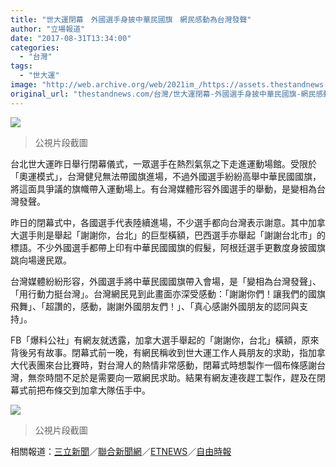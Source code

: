 ```yaml
---
title: "世大運閉幕　外國選手身披中華民國旗　網民感動為台灣發聲"
author: "立場報道"
date: "2017-08-31T13:34:00"
categories:
  - "台灣"
tags:
  - "世大運"
image: "http://web.archive.org/web/2021im_/https://assets.thestandnews.com/media/photos/tw_2pigY.png"
original_url: "thestandnews.com/台灣/世大運閉幕-外國選手身披中華民國旗-網民感動為台灣發聲"
---
```

![](http://web.archive.org/web/2021im_/https://assets.thestandnews.com/media/photos/tw_2pigY.png)
> 公視片段截圖

台北世大運昨日舉行閉幕儀式，一眾選手在熱烈氣氛之下走進運動場館。受限於「奧運模式」，台灣健兒無法帶國旗進場，不過外國選手紛紛高舉中華民國國旗，將這面具爭議的旗幟帶入運動場上。有台灣媒體形容外國選手的舉動，是變相為台灣發聲。

昨日的閉幕式中，各國選手代表陸續進場，不少選手都向台灣表示謝意。其中加拿大選手則是舉起「謝謝你，台北」的巨型橫額，巴西選手亦舉起「謝謝台北市」的標語。不少外國選手都帶上印有中華民國國旗的假髮，阿根廷選手更數度身披國旗跳向場邊民眾。

台灣媒體紛紛形容，外國選手將中華民國國旗帶入會場，是「變相為台灣發聲」、「用行動力挺台灣」。台灣網民見到此畫面亦深受感動：「謝謝你們！讓我們的國旗飛舞」、「超讚的，感動，謝謝外國朋友們！」、「真心感謝外國朋友的認同與支持」。

FB「爆料公社」有網友就透露，加拿大選手舉起的「謝謝你，台北」橫額，原來背後另有故事。閉幕式前一晚，有網民稱收到世大運工作人員朋友的求助，指加拿大代表團來台比賽時，對台灣人的熱情非常感動，閉幕式時想製作一個布條感謝台灣，無奈時間不足於是需要向一眾網民求助。結果有網友連夜趕工製作，趕及在閉幕式前把布條交到加拿大隊伍手中。

![](http://web.archive.org/web/2021im_/https://assets.thestandnews.com/media/photos/bra_iClDl.png)
> 公視片段截圖

相關報道：[三立新聞](http://web.archive.org/web/20211229062709/http://www.setn.com/News.aspx?NewsID=288767)／[聯合新聞網](http://web.archive.org/web/20211229062709/https://udn.com/news/story/7005/2673214)／[ETNEWS](http://web.archive.org/web/20211229062709/http://www.ettoday.net/news/20170831/1000943.htm?from=fb_et_news)／[自由時報](http://web.archive.org/web/20211229062709/http://sports.ltn.com.tw/news/breakingnews/2179080)